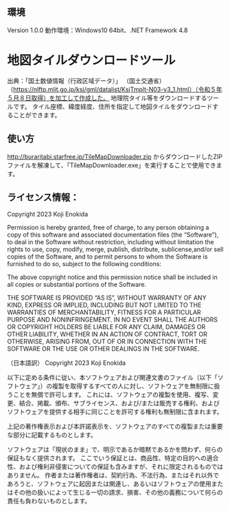 ## 環境
Version 1.0.0
動作環境：Windows10 64bit、.NET Framework 4.8


# 地図タイルダウンロードツール

出典：「国土数値情報（行政区域データ）」 （国土交通省）（https://nlftp.mlit.go.jp/ksj/gml/datalist/KsjTmplt-N03-v3_1.html）（令和５年５月８日取得）を加工して作成した。
地理院タイル等をダウンロードするツールです。
タイル座標、緯度経度、住所を指定して地図タイルをダウンロードすることができます。


## 使い方

http://buraritabi.starfree.jp/TileMapDownloader.zip
からダウンロードしたZIPファイルを解凍して、「TileMapDownloader.exe」を実行することで使用できます。


## ライセンス情報：

Copyright 2023 Koji Enokida

Permission is hereby granted, free of charge, to any person obtaining a copy of this software and associated documentation files (the “Software”), to deal in
the Software without restriction, including without limitation the rights to use, copy, modify, merge, publish, distribute, sublicense,and/or sell copies of the
Software, and to permit persons to whom the Software is furnished to do so, subject to the following conditions:

The above copyright notice and this permission notice shall be included in all copies or substantial portions of the Software.

THE SOFTWARE IS PROVIDED “AS IS”, WITHOUT WARRANTY OF ANY KIND, EXPRESS OR IMPLIED, INCLUDING BUT NOT LIMITED TO THE WARRANTIES OF MERCHANTABILITY, FITNESS FOR A
PARTICULAR PURPOSE AND NONINFRINGEMENT. IN NO EVENT SHALL THE AUTHORS OR COPYRIGHT HOLDERS BE LIABLE FOR ANY CLAIM, DAMAGES OR OTHER LIABILITY,
WHETHER IN AN ACTION OF CONTRACT, TORT OR OTHERWISE, ARISING FROM, OUT OF OR IN CONNECTION WITH THE SOFTWARE OR THE USE OR OTHER DEALINGS IN THE SOFTWARE.


（日本語訳）
Copyright 2023 Koji Enokida

以下に定める条件に従い、本ソフトウェアおよび関連文書のファイル（以下「ソフトウェア」）の複製を取得するすべての人に対し、ソフトウェアを無制限に扱うことを無償で許可します。
これには、ソフトウェアの複製を使用、複写、変更、結合、掲載、頒布、サブライセンス、および/または販売する権利、およびソフトウェアを提供する相手に同じことを許可する権利も無制限に含まれます。

上記の著作権表示および本許諾表示を、ソフトウェアのすべての複製または重要な部分に記載するものとします。

ソフトウェアは「現状のまま」で、明示であるか暗黙であるかを問わず、何らの保証もなく提供されます。
ここでいう保証とは、商品性、特定の目的への適合性、および権利非侵害についての保証も含みますが、それに限定されるものではありません。
作者または著作権者は、契約行為、不法行為、またはそれ以外であろうと、ソフトウェアに起因または関連し、あるいはソフトウェアの使用またはその他の扱いによって生じる一切の請求、損害、その他の義務について何らの責任も負わないものとします。
